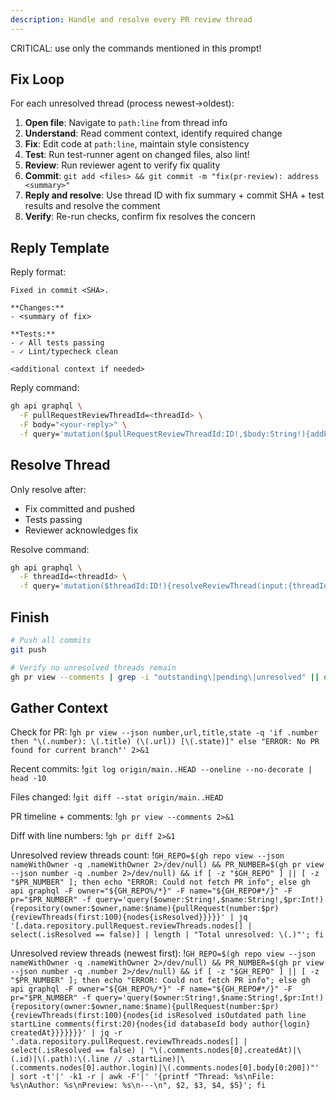 ```yaml
---
description: Handle and resolve every PR review thread
---
```


CRITICAL: use only the commands mentioned in this prompt!

## Fix Loop

For each unresolved thread (process newest→oldest):

1. **Open file**: Navigate to `path:line` from thread info
2. **Understand**: Read comment context, identify required change
3. **Fix**: Edit code at `path:line`, maintain style consistency
4. **Test**: Run test-runner agent on changed files, also lint!
5. **Review**: Run reviewer agent to verify fix quality
6. **Commit**: `git add <files> && git commit -m "fix(pr-review): address <summary>"`
7. **Reply and resolve**: Use thread ID with fix summary + commit SHA + test results and resolve the comment
8. **Verify**: Re-run checks, confirm fix resolves the concern

## Reply Template

Reply format:
```
Fixed in commit <SHA>.

**Changes:**
- <summary of fix>

**Tests:**
- ✓ All tests passing
- ✓ Lint/typecheck clean

<additional context if needed>
```

Reply command:
```bash
gh api graphql \
  -F pullRequestReviewThreadId=<threadId> \
  -F body="<your-reply>" \
  -f query='mutation($pullRequestReviewThreadId:ID!,$body:String!){addPullRequestReviewThreadReply(input:{pullRequestReviewThreadId:$pullRequestReviewThreadId,body:$body}){comment{id url}}}'
```

## Resolve Thread

Only resolve after:
- Fix committed and pushed
- Tests passing
- Reviewer acknowledges fix

Resolve command:
```bash
gh api graphql \
  -F threadId=<threadId> \
  -f query='mutation($threadId:ID!){resolveReviewThread(input:{threadId:$threadId}){thread{id isResolved}}}'
```

## Finish

```bash
# Push all commits
git push

# Verify no unresolved threads remain
gh pr view --comments | grep -i "outstanding\|pending\|unresolved" || echo "✓ All threads resolved"
```

## Gather Context

Check for PR:
!`gh pr view --json number,url,title,state -q 'if .number then "\(.number): \(.title) (\(.url)) [\(.state)]" else "ERROR: No PR found for current branch"' 2>&1`

Recent commits:
!`git log origin/main..HEAD --oneline --no-decorate | head -10`

Files changed:
!`git diff --stat origin/main..HEAD`

PR timeline + comments:
!`gh pr view --comments 2>&1`

Diff with line numbers:
!`gh pr diff 2>&1`

Unresolved review threads count:
!`GH_REPO=$(gh repo view --json nameWithOwner -q .nameWithOwner 2>/dev/null) && PR_NUMBER=$(gh pr view --json number -q .number 2>/dev/null) && if [ -z "$GH_REPO" ] || [ -z "$PR_NUMBER" ]; then echo "ERROR: Could not fetch PR info"; else gh api graphql -F owner="${GH_REPO%/*}" -F name="${GH_REPO#*/}" -F pr="$PR_NUMBER" -f query='query($owner:String!,$name:String!,$pr:Int!){repository(owner:$owner,name:$name){pullRequest(number:$pr){reviewThreads(first:100){nodes{isResolved}}}}}' | jq '[.data.repository.pullRequest.reviewThreads.nodes[] | select(.isResolved == false)] | length | "Total unresolved: \(.)"'; fi`

Unresolved review threads (newest first):
!`GH_REPO=$(gh repo view --json nameWithOwner -q .nameWithOwner 2>/dev/null) && PR_NUMBER=$(gh pr view --json number -q .number 2>/dev/null) && if [ -z "$GH_REPO" ] || [ -z "$PR_NUMBER" ]; then echo "ERROR: Could not fetch PR info"; else gh api graphql -F owner="${GH_REPO%/*}" -F name="${GH_REPO#*/}" -F pr="$PR_NUMBER" -f query='query($owner:String!,$name:String!,$pr:Int!){repository(owner:$owner,name:$name){pullRequest(number:$pr){reviewThreads(first:100){nodes{id isResolved isOutdated path line startLine comments(first:20){nodes{id databaseId body author{login} createdAt}}}}}}}' | jq -r '.data.repository.pullRequest.reviewThreads.nodes[] | select(.isResolved == false) | "\(.comments.nodes[0].createdAt)|\(.id)|\(.path):\(.line // .startLine)|\(.comments.nodes[0].author.login)|\(.comments.nodes[0].body[0:200])"' | sort -t'|' -k1 -r | awk -F'|' '{printf "Thread: %s\nFile: %s\nAuthor: %s\nPreview: %s\n---\n", $2, $3, $4, $5}'; fi`
